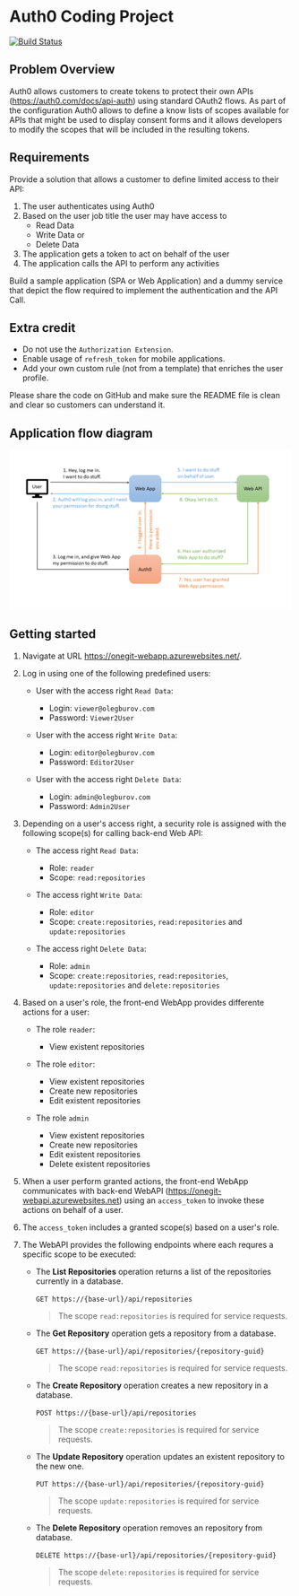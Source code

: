 # Auth0 Coding Project

[![Build Status](https://travis-ci.org/olegburov/Auth0.svg?branch=master)](https://travis-ci.org/olegburov/Auth0)

## Problem Overview

Auth0 allows customers to create tokens to protect their own APIs (https://auth0.com/docs/api-auth) using standard OAuth2 flows. As part of the configuration Auth0 allows to define a know lists of scopes available for APIs that might be used to display consent forms and it allows developers to modify the scopes that will be included in the resulting tokens. 

## Requirements

Provide a solution that allows a customer to define limited access to their API:

1. The user authenticates using Auth0
2. Based on the user job title the user may have access to
   - Read Data
   - Write Data or
   - Delete Data
3. The application gets a token to act on behalf of the user
4. The application calls the API to perform any activities

Build a sample application (SPA or Web Application) and a dummy service that depict the flow required to implement the authentication and the API Call.

## Extra credit

- Do not use the `Authorization Extension`.
- Enable usage of `refresh_token` for mobile applications.
- Add your own custom rule (not from a template) that enriches the user profile.

Please share the code on GitHub and make sure the README file is clean and clear so customers can understand it.

## Application flow diagram

![](img/Schema.png) 

## Getting started

1. Navigate at URL https://onegit-webapp.azurewebsites.net/.

2. Log in using one of the following predefined users:

   - User with the access right `Read Data`:

     * Login: `viewer@olegburov.com`
     * Password: `Viewer2User`
   
   - User with the access right `Write Data`:

     * Login: `editor@olegburov.com`
     * Password: `Editor2User`

   - User with the access right `Delete Data`:
 
     * Login: `admin@olegburov.com`
     * Password: `Admin2User`

3. Depending on a user's access right, a security role is assigned with the following scope(s) for calling back-end Web API:

   - The access right `Read Data`:

      * Role: `reader`
      * Scope: `read:repositories`

   - The access right `Write Data`:

      * Role: `editor`
      * Scope: `create:repositories`, `read:repositories` and `update:repositories`
   
   - The access right `Delete Data`:
     
      * Role: `admin`
      * Scope: `create:repositories`, `read:repositories`, `update:repositories` and `delete:repositories`

4. Based on a user's role, the front-end WebApp provides differente actions for a user:

   - The role `reader`:

      * View existent repositories
   
   - The role `editor`:
   
      * View existent repositories 
      * Create new repositories
      * Edit existent repositories

   - The role `admin`
   
      * View existent repositories 
      * Create new repositories
      * Edit existent repositories  
      * Delete existent repositories

5. When a user perform granted actions, the front-end WebApp communicates with back-end WebAPI (https://onegit-webapi.azurewebsites.net) using an `access_token` to invoke these actions on behalf of a user.

6. The `access_token` includes a granted scope(s) based on a user's role.

7. The WebAPI provides the following endpoints where each requres a specific scope to be executed:

   - The **List Repositories** operation returns a list of the repositories currently in a database. 

     `GET https://{base-url}/api/repositories`
  
     > The scope `read:repositories` is required for service requests.

   - The **Get Repository** operation gets a repository from a database.
   
     `GET https://{base-url}/api/repositories/{repository-guid}`

     > The scope `read:repositories` is required for service requests.

   - The **Create Repository** operation creates a new repository in a database.
   
     `POST https://{base-url}/api/repositories`

     > The scope `create:repositories` is required for service requests.

   - The **Update Repository** operation updates an existent repository to the new one.
   
     `PUT https://{base-url}/api/repositories/{repository-guid}`

     > The scope `update:repositories` is required for service requests.
     
   - The **Delete Repository** operation removes an repository from database.
   
     `DELETE https://{base-url}/api/repositories/{repository-guid}`

     >  The scope `delete:repositories` is required for service requests.
